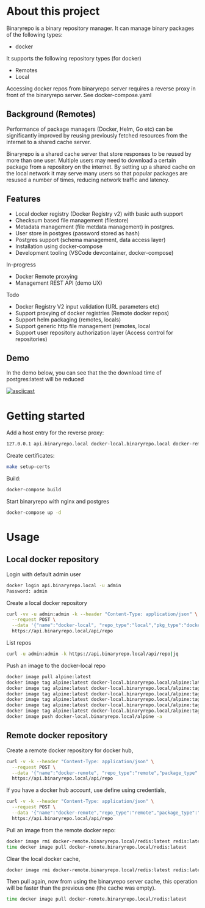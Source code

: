 # About this project

Binaryrepo is a binary repository manager. It can manage binary packages of the following types:

* docker

It supports the following repository types (for docker)

* Remotes
* Local

Accessing docker repos from binaryrepo server requires a reverse proxy in front
of the binaryrepo server. See docker-compose.yaml

## Background (Remotes)
Performance of package managers (Docker, Helm, Go etc) can be significantly improved by reusing previously fetched resources from the internet to a shared cache server.

Binaryrepo is a shared cache server that store responses to be reused by more than one user.
Multiple users may need to download a certain package from a repository on the internet.
By setting up a shared cache on the local network it may serve many users so that popular packages are
resused a number of times, reducing network traffic and latency.
## Features

* Local docker registry (Docker Registry v2) with basic auth support
* Checksum based file management (filestore)
* Metadata management (file metdata management) in postgres.
* User store in postgres (password stored as hash)
* Postgres support (schema management, data access layer) 
* Installation using docker-compose
* Development tooling (VSCode devcontainer, docker-compose)

In-progress

* Docker Remote proxying
* Management REST API (demo UX) 

Todo

* Docker Registry V2 input validation (URL parameters etc)
* Support proxying of docker registries (Remote docker repos)
* Support helm packaging (remotes, locals)
* Support generic http file management (remotes, local
* Support user repository authorization layer (Access control for repositories)

## Demo

In the demo below, you can see that the the download time of postgres:latest will be reduced

[![asciicast](https://asciinema.org/a/1bHV8eIiAFO4t2G5Azx8HrqLs.svg)](https://asciinema.org/a/1bHV8eIiAFO4t2G5Azx8HrqLs)


# Getting started

Add a host entry for the reverse proxy:
```bash
127.0.0.1 api.binaryrepo.local docker-local.binaryrepo.local docker-remote.binaryrepo.local
```

Create certificates:
```bash
make setup-certs
```

Build:
```bash
docker-compose build
```

Start binaryrepo with nginx and postgres
```bash
docker-compose up -d
```

# Usage

## Local docker repository

Login with default admin user
```bash
docker login api.binaryrepo.local -u admin
Password: admin
```

Create a local docker repository
```bash
curl -vv -u admin:admin -k --header "Content-Type: application/json" \
  --request POST \
  --data '{"name":"docker-local", "repo_type":"local","pkg_type":"docker"}'\
  https://api.binaryrepo.local/api/repo
```

List repos
```bash
curl -u admin:admin -k https://api.binaryrepo.local/api/repo|jq
```

Push an image to the docker-local repo
```bash
docker image pull alpine:latest
docker image tag alpine:latest docker-local.binaryrepo.local/alpine:latest
docker image tag alpine:latest docker-local.binaryrepo.local/alpine:tag1
docker image tag alpine:latest docker-local.binaryrepo.local/alpine:tag2
docker image tag alpine:latest docker-local.binaryrepo.local/alpine:tag3
docker image tag alpine:latest docker-local.binaryrepo.local/alpine:tag4
docker image tag alpine:latest docker-local.binaryrepo.local/alpine:tag5
docker image push docker-local.binaryrepo.local/alpine -a
```

## Remote docker repository

Create a remote docker repository for docker hub,

```bash
curl -v -k --header "Content-Type: application/json" \
  --request POST \
  --data '{"name":"docker-remote", "repo_type":"remote","package_type":"remote","remote_url":"https://registry-1.docker.io"}' \
  https://api.binaryrepo.local/api/repo
```

If you have a docker hub account, use define using credentials,

```bash
curl -v -k --header "Content-Type: application/json" \
  --request POST \
  --data '{"name":"docker-remote","repo_type":"remote","package_type":"remote","username": "hub-user", "password": "hub-password", remote_url":"https://registry-1.docker.io"}' \
  https://api.binaryrepo.local/api/repo
```

Pull an image from the remote docker repo:

```bash
docker image rmi docker-remote.binaryrepo.local/redis:latest redis:latest
time docker image pull docker-remote.binaryrepo.local/redis:latest
```

Clear the local docker cache,

```bash
docker image rmi docker-remote.binaryrepo.local/redis:latest redis:latest
```

Then pull again, now from using the binaryrepo server cache,
this operation will be faster than the previous one (the cache was empty).

```bash
time docker image pull docker-remote.binaryrepo.local/redis:latest
```
